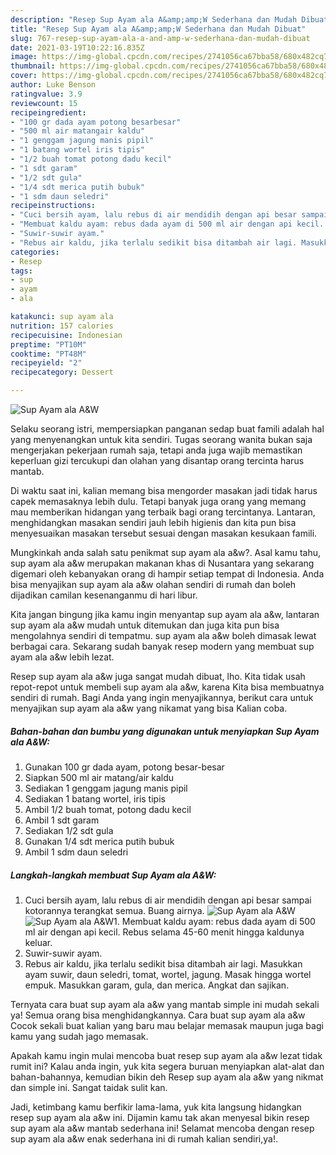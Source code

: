 ```yaml
---
description: "Resep Sup Ayam ala A&amp;amp;W Sederhana dan Mudah Dibuat"
title: "Resep Sup Ayam ala A&amp;amp;W Sederhana dan Mudah Dibuat"
slug: 767-resep-sup-ayam-ala-a-and-amp-w-sederhana-dan-mudah-dibuat
date: 2021-03-19T10:22:16.835Z
image: https://img-global.cpcdn.com/recipes/2741056ca67bba58/680x482cq70/sup-ayam-ala-aw-foto-resep-utama.jpg
thumbnail: https://img-global.cpcdn.com/recipes/2741056ca67bba58/680x482cq70/sup-ayam-ala-aw-foto-resep-utama.jpg
cover: https://img-global.cpcdn.com/recipes/2741056ca67bba58/680x482cq70/sup-ayam-ala-aw-foto-resep-utama.jpg
author: Luke Benson
ratingvalue: 3.9
reviewcount: 15
recipeingredient:
- "100 gr dada ayam potong besarbesar"
- "500 ml air matangair kaldu"
- "1 genggam jagung manis pipil"
- "1 batang wortel iris tipis"
- "1/2 buah tomat potong dadu kecil"
- "1 sdt garam"
- "1/2 sdt gula"
- "1/4 sdt merica putih bubuk"
- "1 sdm daun seledri"
recipeinstructions:
- "Cuci bersih ayam, lalu rebus di air mendidih dengan api besar sampai kotorannya terangkat semua. Buang airnya."
- "Membuat kaldu ayam: rebus dada ayam di 500 ml air dengan api kecil. Rebus selama 45-60 menit hingga kaldunya keluar."
- "Suwir-suwir ayam."
- "Rebus air kaldu, jika terlalu sedikit bisa ditambah air lagi. Masukkan ayam suwir, daun seledri, tomat, wortel, jagung. Masak hingga wortel empuk. Masukkan garam, gula, dan merica. Angkat dan sajikan."
categories:
- Resep
tags:
- sup
- ayam
- ala

katakunci: sup ayam ala 
nutrition: 157 calories
recipecuisine: Indonesian
preptime: "PT10M"
cooktime: "PT48M"
recipeyield: "2"
recipecategory: Dessert

---
```



![Sup Ayam ala A&amp;W](https://img-global.cpcdn.com/recipes/2741056ca67bba58/680x482cq70/sup-ayam-ala-aw-foto-resep-utama.jpg)

Selaku seorang istri, mempersiapkan panganan sedap buat famili adalah hal yang menyenangkan untuk kita sendiri. Tugas seorang  wanita bukan saja mengerjakan pekerjaan rumah saja, tetapi anda juga wajib memastikan keperluan gizi tercukupi dan olahan yang disantap orang tercinta harus mantab.

Di waktu  saat ini, kalian memang bisa mengorder masakan jadi tidak harus capek memasaknya lebih dulu. Tetapi banyak juga orang yang memang mau memberikan hidangan yang terbaik bagi orang tercintanya. Lantaran, menghidangkan masakan sendiri jauh lebih higienis dan kita pun bisa menyesuaikan masakan tersebut sesuai dengan masakan kesukaan famili. 



Mungkinkah anda salah satu penikmat sup ayam ala a&amp;w?. Asal kamu tahu, sup ayam ala a&amp;w merupakan makanan khas di Nusantara yang sekarang digemari oleh kebanyakan orang di hampir setiap tempat di Indonesia. Anda bisa menyajikan sup ayam ala a&amp;w olahan sendiri di rumah dan boleh dijadikan camilan kesenanganmu di hari libur.

Kita jangan bingung jika kamu ingin menyantap sup ayam ala a&amp;w, lantaran sup ayam ala a&amp;w mudah untuk ditemukan dan juga kita pun bisa mengolahnya sendiri di tempatmu. sup ayam ala a&amp;w boleh dimasak lewat berbagai cara. Sekarang sudah banyak resep modern yang membuat sup ayam ala a&amp;w lebih lezat.

Resep sup ayam ala a&amp;w juga sangat mudah dibuat, lho. Kita tidak usah repot-repot untuk membeli sup ayam ala a&amp;w, karena Kita bisa membuatnya sendiri di rumah. Bagi Anda yang ingin menyajikannya, berikut cara untuk menyajikan sup ayam ala a&amp;w yang nikamat yang bisa Kalian coba.

<!--inarticleads1-->

##### Bahan-bahan dan bumbu yang digunakan untuk menyiapkan Sup Ayam ala A&amp;W:

1. Gunakan 100 gr dada ayam, potong besar-besar
1. Siapkan 500 ml air matang/air kaldu
1. Sediakan 1 genggam jagung manis pipil
1. Sediakan 1 batang wortel, iris tipis
1. Ambil 1/2 buah tomat, potong dadu kecil
1. Ambil 1 sdt garam
1. Sediakan 1/2 sdt gula
1. Gunakan 1/4 sdt merica putih bubuk
1. Ambil 1 sdm daun seledri




<!--inarticleads2-->

##### Langkah-langkah membuat Sup Ayam ala A&amp;W:

1. Cuci bersih ayam, lalu rebus di air mendidih dengan api besar sampai kotorannya terangkat semua. Buang airnya.
<img src="https://img-global.cpcdn.com/steps/c30bbcd5624827fc/160x128cq70/sup-ayam-ala-aw-langkah-memasak-1-foto.jpg" alt="Sup Ayam ala A&amp;W"><img src="https://img-global.cpcdn.com/steps/02094d461999648a/160x128cq70/sup-ayam-ala-aw-langkah-memasak-1-foto.jpg" alt="Sup Ayam ala A&amp;W">1. Membuat kaldu ayam: rebus dada ayam di 500 ml air dengan api kecil. Rebus selama 45-60 menit hingga kaldunya keluar.
1. Suwir-suwir ayam.
1. Rebus air kaldu, jika terlalu sedikit bisa ditambah air lagi. Masukkan ayam suwir, daun seledri, tomat, wortel, jagung. Masak hingga wortel empuk. Masukkan garam, gula, dan merica. Angkat dan sajikan.




Ternyata cara buat sup ayam ala a&amp;w yang mantab simple ini mudah sekali ya! Semua orang bisa menghidangkannya. Cara buat sup ayam ala a&amp;w Cocok sekali buat kalian yang baru mau belajar memasak maupun juga bagi kamu yang sudah jago memasak.

Apakah kamu ingin mulai mencoba buat resep sup ayam ala a&amp;w lezat tidak rumit ini? Kalau anda ingin, yuk kita segera buruan menyiapkan alat-alat dan bahan-bahannya, kemudian bikin deh Resep sup ayam ala a&amp;w yang nikmat dan simple ini. Sangat taidak sulit kan. 

Jadi, ketimbang kamu berfikir lama-lama, yuk kita langsung hidangkan resep sup ayam ala a&amp;w ini. Dijamin kamu tak akan menyesal bikin resep sup ayam ala a&amp;w mantab sederhana ini! Selamat mencoba dengan resep sup ayam ala a&amp;w enak sederhana ini di rumah kalian sendiri,ya!.

